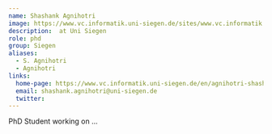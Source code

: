 ```yaml
---
name: Shashank Agnihotri
image: https://www.vc.informatik.uni-siegen.de/sites/www.vc.informatik.uni-siegen.de/files/styles/mitarbeiter_foto/public/pictures/shashank2.jpg
description:  at Uni Siegen
role: phd
group: Siegen
aliases:
  - S. Agnihotri
  - Agnihotri
links:
  home-page: https://www.vc.informatik.uni-siegen.de/en/agnihotri-shashank
  email: shashank.agnihotri@uni-siegen.de
  twitter: 
---
```


PhD Student working on ...
